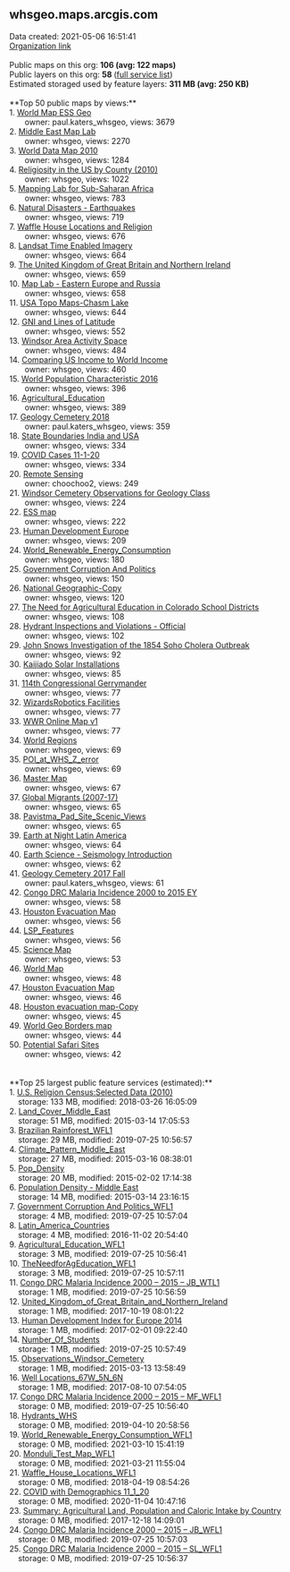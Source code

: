 <h2>whsgeo.maps.arcgis.com</h2> Data created: 2021-05-06 16:51:41 <br /><a target='new' href='https://whsgeo.maps.arcgis.com'>Organization link</a><br /><br />Public maps on this org: <b>106 (avg: 122 maps)</b><br />Public layers on this org: <b>58 </b>(<a target='new' href='https://services.arcgis.com/IUzqjgr4am7zKbNO/ArcGIS/rest/services'>full service list</a>)<br />Estimated storaged used by feature layers: <b>311 MB (avg: 250 KB)</b><br /><br />**Top 50 public maps by views:**<br />  1. <a target='new' href='https://www.arcgis.com/home/item.html?id=53b7e756e71a410c863dcbf3f9205335'>World Map ESS Geo</a> <br />  &nbsp;&nbsp;&nbsp;&nbsp; &nbsp;&nbsp;owner: paul.katers_whsgeo, views: 3679<br />  2. <a target='new' href='https://www.arcgis.com/home/item.html?id=8ba267ce84e144b7a5ec97cdb3409106'>Middle East Map Lab</a> <br />  &nbsp;&nbsp;&nbsp;&nbsp; &nbsp;&nbsp;owner: whsgeo, views: 2270<br />  3. <a target='new' href='https://www.arcgis.com/home/item.html?id=f67e1f2950354121a3f1733229b82936'>World Data Map 2010</a> <br />  &nbsp;&nbsp;&nbsp;&nbsp; &nbsp;&nbsp;owner: whsgeo, views: 1284<br />  4. <a target='new' href='https://www.arcgis.com/home/item.html?id=7c2fa03b6c7245ecbdb036c4cc607365'>Religiosity in the US by County (2010)</a> <br />  &nbsp;&nbsp;&nbsp;&nbsp; &nbsp;&nbsp;owner: whsgeo, views: 1022<br />  5. <a target='new' href='https://www.arcgis.com/home/item.html?id=87271d26eb734a6093590435e2479383'>Mapping Lab for Sub-Saharan Africa</a> <br />  &nbsp;&nbsp;&nbsp;&nbsp; &nbsp;&nbsp;owner: whsgeo, views: 783<br />  6. <a target='new' href='https://www.arcgis.com/home/item.html?id=c75ecefb14bd442ab2dc4ff45fb16a55'>Natural Disasters - Earthquakes</a> <br />  &nbsp;&nbsp;&nbsp;&nbsp; &nbsp;&nbsp;owner: whsgeo, views: 719<br />  7. <a target='new' href='https://www.arcgis.com/home/item.html?id=562cc4bd3a6d49409c7961334bc51c7c'>Waffle House Locations and Religion</a> <br />  &nbsp;&nbsp;&nbsp;&nbsp; &nbsp;&nbsp;owner: whsgeo, views: 676<br />  8. <a target='new' href='https://www.arcgis.com/home/item.html?id=5f0ae6db1d3b441ab71195463004969a'>Landsat Time Enabled Imagery</a> <br />  &nbsp;&nbsp;&nbsp;&nbsp; &nbsp;&nbsp;owner: whsgeo, views: 664<br />  9. <a target='new' href='https://www.arcgis.com/home/item.html?id=2471e9ea61ba43dcb7081673c98dc742'>The United Kingdom of Great Britain and Northern Ireland</a> <br />  &nbsp;&nbsp;&nbsp;&nbsp; &nbsp;&nbsp;owner: whsgeo, views: 659<br />  10. <a target='new' href='https://www.arcgis.com/home/item.html?id=6b82874be98648a8b777263a722d334c'>Map Lab - Eastern Europe and Russia</a> <br />  &nbsp;&nbsp;&nbsp;&nbsp; &nbsp;&nbsp;owner: whsgeo, views: 658<br />  11. <a target='new' href='https://www.arcgis.com/home/item.html?id=6b751a6aaf5b46c6865521841be48c4a'>USA Topo Maps-Chasm Lake</a> <br />  &nbsp;&nbsp;&nbsp;&nbsp; &nbsp;&nbsp;owner: whsgeo, views: 644<br />  12. <a target='new' href='https://www.arcgis.com/home/item.html?id=6a17c683db664d0aac48e6d357a29175'>GNI and Lines of Latitude</a> <br />  &nbsp;&nbsp;&nbsp;&nbsp; &nbsp;&nbsp;owner: whsgeo, views: 552<br />  13. <a target='new' href='https://www.arcgis.com/home/item.html?id=7d8a810c341b400aae8260b1a99db92d'>Windsor Area Activity Space</a> <br />  &nbsp;&nbsp;&nbsp;&nbsp; &nbsp;&nbsp;owner: whsgeo, views: 484<br />  14. <a target='new' href='https://www.arcgis.com/home/item.html?id=f8dfc0e8209d4791a98536696a5b7a6d'>Comparing US Income to World Income</a> <br />  &nbsp;&nbsp;&nbsp;&nbsp; &nbsp;&nbsp;owner: whsgeo, views: 460<br />  15. <a target='new' href='https://www.arcgis.com/home/item.html?id=047ac930ed4944178ede8351d0ce31cd'>World Population Characteristic 2016</a> <br />  &nbsp;&nbsp;&nbsp;&nbsp; &nbsp;&nbsp;owner: whsgeo, views: 396<br />  16. <a target='new' href='https://www.arcgis.com/home/item.html?id=4030c7c53618402ea66c08048c7672b2'>Agricultural_Education</a> <br />  &nbsp;&nbsp;&nbsp;&nbsp; &nbsp;&nbsp;owner: whsgeo, views: 389<br />  17. <a target='new' href='https://www.arcgis.com/home/item.html?id=359e0800370043c787cc62a5ea3ec5a5'>Geology Cemetery 2018</a> <br />  &nbsp;&nbsp;&nbsp;&nbsp; &nbsp;&nbsp;owner: paul.katers_whsgeo, views: 359<br />  18. <a target='new' href='https://www.arcgis.com/home/item.html?id=1b3da049c5d648d19ab2fb6a08495be0'>State Boundaries India and USA</a> <br />  &nbsp;&nbsp;&nbsp;&nbsp; &nbsp;&nbsp;owner: whsgeo, views: 334<br />  19. <a target='new' href='https://www.arcgis.com/home/item.html?id=bd165561794843c98636c3fb0f240008'>COVID Cases 11-1-20</a> <br />  &nbsp;&nbsp;&nbsp;&nbsp; &nbsp;&nbsp;owner: whsgeo, views: 334<br />  20. <a target='new' href='https://www.arcgis.com/home/item.html?id=41c22c5278aa4228bfc9f02f708c8eeb'>Remote Sensing</a> <br />  &nbsp;&nbsp;&nbsp;&nbsp; &nbsp;&nbsp;owner: choochoo2, views: 249<br />  21. <a target='new' href='https://www.arcgis.com/home/item.html?id=17b423e413404691b676cbcd430331b4'>Windsor Cemetery Observations for Geology Class</a> <br />  &nbsp;&nbsp;&nbsp;&nbsp; &nbsp;&nbsp;owner: whsgeo, views: 224<br />  22. <a target='new' href='https://www.arcgis.com/home/item.html?id=1b4248b8d537434b8d90e8ac4dca07fc'>ESS map</a> <br />  &nbsp;&nbsp;&nbsp;&nbsp; &nbsp;&nbsp;owner: whsgeo, views: 222<br />  23. <a target='new' href='https://www.arcgis.com/home/item.html?id=b06cd49dcff548d8abe398d137f83223'>Human Development Europe</a> <br />  &nbsp;&nbsp;&nbsp;&nbsp; &nbsp;&nbsp;owner: whsgeo, views: 209<br />  24. <a target='new' href='https://www.arcgis.com/home/item.html?id=60b09254af5b45e0b5fcb1216ec4b704'>World_Renewable_Energy_Consumption</a> <br />  &nbsp;&nbsp;&nbsp;&nbsp; &nbsp;&nbsp;owner: whsgeo, views: 180<br />  25. <a target='new' href='https://www.arcgis.com/home/item.html?id=c62fafc0cb0447adb823ad784287b7ef'>Government Corruption And Politics</a> <br />  &nbsp;&nbsp;&nbsp;&nbsp; &nbsp;&nbsp;owner: whsgeo, views: 150<br />  26. <a target='new' href='https://www.arcgis.com/home/item.html?id=c3efd96ee857493f9e4cb9305132b163'>National Geographic-Copy</a> <br />  &nbsp;&nbsp;&nbsp;&nbsp; &nbsp;&nbsp;owner: whsgeo, views: 120<br />  27. <a target='new' href='https://www.arcgis.com/home/item.html?id=73497a7a17a84fbe80363aa9edc2b640'>The Need for Agricultural Education in Colorado School Districts</a> <br />  &nbsp;&nbsp;&nbsp;&nbsp; &nbsp;&nbsp;owner: whsgeo, views: 108<br />  28. <a target='new' href='https://www.arcgis.com/home/item.html?id=e310697e72d14beeb2b1fe553c7af68a'>Hydrant Inspections and Violations - Official</a> <br />  &nbsp;&nbsp;&nbsp;&nbsp; &nbsp;&nbsp;owner: whsgeo, views: 102<br />  29. <a target='new' href='https://www.arcgis.com/home/item.html?id=3cb9712586ba4a5fae60ad3a9c48fadc'>John Snows Investigation of the 1854 Soho Cholera Outbreak</a> <br />  &nbsp;&nbsp;&nbsp;&nbsp; &nbsp;&nbsp;owner: whsgeo, views: 92<br />  30. <a target='new' href='https://www.arcgis.com/home/item.html?id=73413ef30af54da6ae924ac9e906dd76'>Kaijiado Solar Installations</a> <br />  &nbsp;&nbsp;&nbsp;&nbsp; &nbsp;&nbsp;owner: whsgeo, views: 85<br />  31. <a target='new' href='https://www.arcgis.com/home/item.html?id=3a2eceb204b642e7a50de052bb91dbc6'>114th Congressional Gerrymander</a> <br />  &nbsp;&nbsp;&nbsp;&nbsp; &nbsp;&nbsp;owner: whsgeo, views: 77<br />  32. <a target='new' href='https://www.arcgis.com/home/item.html?id=d7e7c28a6416412fb4544a017756ad72'>WizardsRobotics Facilities</a> <br />  &nbsp;&nbsp;&nbsp;&nbsp; &nbsp;&nbsp;owner: whsgeo, views: 77<br />  33. <a target='new' href='https://www.arcgis.com/home/item.html?id=5e4e921bf6534a47903ed1615bb3ac5c'>WWR Online Map v1</a> <br />  &nbsp;&nbsp;&nbsp;&nbsp; &nbsp;&nbsp;owner: whsgeo, views: 77<br />  34. <a target='new' href='https://www.arcgis.com/home/item.html?id=93b2516c41b64191827e52e03c9f2419'>World Regions</a> <br />  &nbsp;&nbsp;&nbsp;&nbsp; &nbsp;&nbsp;owner: whsgeo, views: 69<br />  35. <a target='new' href='https://www.arcgis.com/home/item.html?id=f02e02dc6d134663ae9c5aa4c912c66a'>POI_at_WHS_Z_error</a> <br />  &nbsp;&nbsp;&nbsp;&nbsp; &nbsp;&nbsp;owner: whsgeo, views: 69<br />  36. <a target='new' href='https://www.arcgis.com/home/item.html?id=015bc854ab5a4247b31876ebea02a046'>Master Map</a> <br />  &nbsp;&nbsp;&nbsp;&nbsp; &nbsp;&nbsp;owner: whsgeo, views: 67<br />  37. <a target='new' href='https://www.arcgis.com/home/item.html?id=46a10d142720484c93ad141ed93cdacd'>Global Migrants (2007-17)</a> <br />  &nbsp;&nbsp;&nbsp;&nbsp; &nbsp;&nbsp;owner: whsgeo, views: 65<br />  38. <a target='new' href='https://www.arcgis.com/home/item.html?id=5af79e3a88c04120b5d5ccd459dcdd61'>Pavistma_Pad_Site_Scenic_Views</a> <br />  &nbsp;&nbsp;&nbsp;&nbsp; &nbsp;&nbsp;owner: whsgeo, views: 65<br />  39. <a target='new' href='https://www.arcgis.com/home/item.html?id=be5415f35c724a58a85372c84935f22d'>Earth at Night Latin America</a> <br />  &nbsp;&nbsp;&nbsp;&nbsp; &nbsp;&nbsp;owner: whsgeo, views: 64<br />  40. <a target='new' href='https://www.arcgis.com/home/item.html?id=76e215307dd7414492427f6ad94631e3'>Earth Science - Seismology Introduction</a> <br />  &nbsp;&nbsp;&nbsp;&nbsp; &nbsp;&nbsp;owner: whsgeo, views: 62<br />  41. <a target='new' href='https://www.arcgis.com/home/item.html?id=cbaa1b08cdc949578b3f8948d9823998'>Geology Cemetery 2017 Fall</a> <br />  &nbsp;&nbsp;&nbsp;&nbsp; &nbsp;&nbsp;owner: paul.katers_whsgeo, views: 61<br />  42. <a target='new' href='https://www.arcgis.com/home/item.html?id=94f10f7d87684b4ca259c99ac65a7d11'>Congo DRC Malaria Incidence 2000 to 2015 EY</a> <br />  &nbsp;&nbsp;&nbsp;&nbsp; &nbsp;&nbsp;owner: whsgeo, views: 58<br />  43. <a target='new' href='https://www.arcgis.com/home/item.html?id=8062c7966bf34eada2109393dd96921f'>Houston Evacuation Map</a> <br />  &nbsp;&nbsp;&nbsp;&nbsp; &nbsp;&nbsp;owner: whsgeo, views: 56<br />  44. <a target='new' href='https://www.arcgis.com/home/item.html?id=63a56433c96f498d8de4817157904db4'>LSP_Features</a> <br />  &nbsp;&nbsp;&nbsp;&nbsp; &nbsp;&nbsp;owner: whsgeo, views: 56<br />  45. <a target='new' href='https://www.arcgis.com/home/item.html?id=450836b860d642f0898f86c285f8ee80'>Science Map</a> <br />  &nbsp;&nbsp;&nbsp;&nbsp; &nbsp;&nbsp;owner: whsgeo, views: 53<br />  46. <a target='new' href='https://www.arcgis.com/home/item.html?id=63e8a643183743faa7371e47ab370e4e'>World Map</a> <br />  &nbsp;&nbsp;&nbsp;&nbsp; &nbsp;&nbsp;owner: whsgeo, views: 48<br />  47. <a target='new' href='https://www.arcgis.com/home/item.html?id=314d60c13e414d4ebfc19e43a9fb2cd6'>Houston Evacuation Map</a> <br />  &nbsp;&nbsp;&nbsp;&nbsp; &nbsp;&nbsp;owner: whsgeo, views: 46<br />  48. <a target='new' href='https://www.arcgis.com/home/item.html?id=5eda1e55d4d34a5facb6c38e03dffbb0'>Houston evacuation map-Copy</a> <br />  &nbsp;&nbsp;&nbsp;&nbsp; &nbsp;&nbsp;owner: whsgeo, views: 45<br />  49. <a target='new' href='https://www.arcgis.com/home/item.html?id=84fcc4a83c9048738d14d5f2aaed26c6'>World Geo Borders map</a> <br />  &nbsp;&nbsp;&nbsp;&nbsp; &nbsp;&nbsp;owner: whsgeo, views: 44<br />  50. <a target='new' href='https://www.arcgis.com/home/item.html?id=1328382f78f347c88e696140163d532e'>Potential Safari Sites</a> <br />  &nbsp;&nbsp;&nbsp;&nbsp; &nbsp;&nbsp;owner: whsgeo, views: 42<br /><br /><br />**Top 25 largest public feature services (estimated):**<br /> 1. <a target='new' href='https://www.arcgis.com/home/item.html?id=8bc0305fac294c789844c49aaebe88ab'>U.S. Religion Census:Selected Data (2010)</a><br /> &nbsp;&nbsp;&nbsp;&nbsp;storage: 133 MB, modified: 2018-03-26 16:05:09<br /> 2. <a target='new' href='https://www.arcgis.com/home/item.html?id=3e55934af417447696d5d209c18fef2c'>Land_Cover_Middle_East</a><br /> &nbsp;&nbsp;&nbsp;&nbsp;storage: 51 MB, modified: 2015-03-14 17:05:53<br /> 3. <a target='new' href='https://www.arcgis.com/home/item.html?id=1fc194ce6e22483fbd3d714b7c518696'>Brazilian Rainforest_WFL1</a><br /> &nbsp;&nbsp;&nbsp;&nbsp;storage: 29 MB, modified: 2019-07-25 10:56:57<br /> 4. <a target='new' href='https://www.arcgis.com/home/item.html?id=f1f37d908e834f118cc7dac7a6764d60'>Climate_Pattern_Middle_East</a><br /> &nbsp;&nbsp;&nbsp;&nbsp;storage: 27 MB, modified: 2015-03-16 08:38:01<br /> 5. <a target='new' href='https://www.arcgis.com/home/item.html?id=8148878174cb43e79f86ef25ed573a1f'>Pop_Density</a><br /> &nbsp;&nbsp;&nbsp;&nbsp;storage: 20 MB, modified: 2015-02-02 17:14:38<br /> 6. <a target='new' href='https://www.arcgis.com/home/item.html?id=39bcf3128a394c3db40cad920b4947fb'>Population Density - Middle East</a><br /> &nbsp;&nbsp;&nbsp;&nbsp;storage: 14 MB, modified: 2015-03-14 23:16:15<br /> 7. <a target='new' href='https://www.arcgis.com/home/item.html?id=0f48ca36c940470bad71c99fcd8d2a40'>Government Corruption And Politics_WFL1</a><br /> &nbsp;&nbsp;&nbsp;&nbsp;storage: 4 MB, modified: 2019-07-25 10:57:04<br /> 8. <a target='new' href='https://www.arcgis.com/home/item.html?id=410a23c712a1472b9872e3399b0bace4'>Latin_America_Countries</a><br /> &nbsp;&nbsp;&nbsp;&nbsp;storage: 4 MB, modified: 2016-11-02 20:54:40<br /> 9. <a target='new' href='https://www.arcgis.com/home/item.html?id=32036e8bfe3b4fb686035b4b4a620e31'>Agricultural_Education_WFL1</a><br /> &nbsp;&nbsp;&nbsp;&nbsp;storage: 3 MB, modified: 2019-07-25 10:56:41<br /> 10. <a target='new' href='https://www.arcgis.com/home/item.html?id=b720d3e4b71943b49bdce95438e8f96b'>TheNeedforAgEducation_WFL1</a><br /> &nbsp;&nbsp;&nbsp;&nbsp;storage: 3 MB, modified: 2019-07-25 10:57:11<br /> 11. <a target='new' href='https://www.arcgis.com/home/item.html?id=f844663ff7e14674bb3ef68d847128ff'>Congo DRC Malaria Incidence 2000 – 2015 – JB_WTL1</a><br /> &nbsp;&nbsp;&nbsp;&nbsp;storage: 1 MB, modified: 2019-07-25 10:56:59<br /> 12. <a target='new' href='https://www.arcgis.com/home/item.html?id=8d048a1b190f4c82b81f66d59d5e94b4'>United_Kingdom_of_Great_Britain_and_Northern_Ireland</a><br /> &nbsp;&nbsp;&nbsp;&nbsp;storage: 1 MB, modified: 2017-10-19 08:01:22<br /> 13. <a target='new' href='https://www.arcgis.com/home/item.html?id=e0575914dd6e4a96a40b9f440b8140e1'>Human Development Index for Europe 2014</a><br /> &nbsp;&nbsp;&nbsp;&nbsp;storage: 1 MB, modified: 2017-02-01 09:22:40<br /> 14. <a target='new' href='https://www.arcgis.com/home/item.html?id=577aed22d249430ca79b688c19152105'>Number_Of_Students</a><br /> &nbsp;&nbsp;&nbsp;&nbsp;storage: 1 MB, modified: 2019-07-25 10:57:49<br /> 15. <a target='new' href='https://www.arcgis.com/home/item.html?id=d8195d82c4cc4e888b48abc02a16824a'>Observations_Windsor_Cemetery</a><br /> &nbsp;&nbsp;&nbsp;&nbsp;storage: 1 MB, modified: 2015-03-13 13:58:49<br /> 16. <a target='new' href='https://www.arcgis.com/home/item.html?id=e91cccb4d6724938b6d053db97965a07'>Well Locations_67W_5N_6N</a><br /> &nbsp;&nbsp;&nbsp;&nbsp;storage: 1 MB, modified: 2017-08-10 07:54:05<br /> 17. <a target='new' href='https://www.arcgis.com/home/item.html?id=30e958c32eaf4c2e83993a51653653b7'>Congo DRC Malaria Incidence 2000 – 2015 – MF_WFL1</a><br /> &nbsp;&nbsp;&nbsp;&nbsp;storage: 0 MB, modified: 2019-07-25 10:56:40<br /> 18. <a target='new' href='https://www.arcgis.com/home/item.html?id=fc4e7a2ca1f24f86a3cba3f49141b5eb'>Hydrants_WHS</a><br /> &nbsp;&nbsp;&nbsp;&nbsp;storage: 0 MB, modified: 2019-04-10 20:58:56<br /> 19. <a target='new' href='https://www.arcgis.com/home/item.html?id=f291ca1a0ebe4e9f841f7e661e6994e0'>World_Renewable_Energy_Consumption_WFL1</a><br /> &nbsp;&nbsp;&nbsp;&nbsp;storage: 0 MB, modified: 2021-03-10 15:41:19<br /> 20. <a target='new' href='https://www.arcgis.com/home/item.html?id=6fca0873086b495c8909990221d428c0'>Monduli_Test_Map_WFL1</a><br /> &nbsp;&nbsp;&nbsp;&nbsp;storage: 0 MB, modified: 2021-03-21 11:55:04<br /> 21. <a target='new' href='https://www.arcgis.com/home/item.html?id=84924d2a28b94bddad0ce71a428df289'>Waffle_House_Locations_WFL1</a><br /> &nbsp;&nbsp;&nbsp;&nbsp;storage: 0 MB, modified: 2018-04-19 08:54:26<br /> 22. <a target='new' href='https://www.arcgis.com/home/item.html?id=c7d9acb838a0405d910b8d0b8c690a61'>COVID with Demographics 11_1_20</a><br /> &nbsp;&nbsp;&nbsp;&nbsp;storage: 0 MB, modified: 2020-11-04 10:47:16<br /> 23. <a target='new' href='https://www.arcgis.com/home/item.html?id=4b3e539bdbe1499dabbee69d20e137e6'>Summary: Agricultural Land, Population and Caloric Intake by Country</a><br /> &nbsp;&nbsp;&nbsp;&nbsp;storage: 0 MB, modified: 2017-12-18 14:09:01<br /> 24. <a target='new' href='https://www.arcgis.com/home/item.html?id=19d736a567e94c71ac897aa9332b9878'>Congo DRC Malaria Incidence 2000 – 2015 – JB_WFL1</a><br /> &nbsp;&nbsp;&nbsp;&nbsp;storage: 0 MB, modified: 2019-07-25 10:57:03<br /> 25. <a target='new' href='https://www.arcgis.com/home/item.html?id=ffa83e165b1746b587531fa866d52bd3'>Congo DRC Malaria Incidence 2000 – 2015 – SL_WFL1</a><br /> &nbsp;&nbsp;&nbsp;&nbsp;storage: 0 MB, modified: 2019-07-25 10:56:37<br />